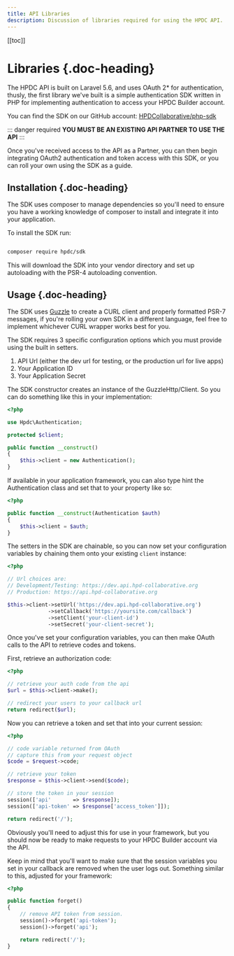 ```yaml
---
title: API Libraries
description: Discussion of libraries required for using the HPDC API.
---
```


[[toc]]

# Libraries {.doc-heading}

The HPDC API is built on Laravel 5.6, and uses OAuth 2\* for authentication, thusly, the first library we've built is a simple authentication SDK written in PHP for implementing authentication to access your HPDC Builder account.

You can find the SDK on our GitHub account: [HPDCollaborative/php-sdk](https://github.com/HPDCollaborative/php-sdk)

::: danger required
**YOU MUST BE AN EXISTING API PARTNER TO USE THE API**
:::

Once you've received access to the API as a Partner, you can then begin integrating OAuth2 authentication and token access with this SDK, or you can roll your own using the SDK as a guide.

## Installation {.doc-heading}

The SDK uses composer to manage dependencies so you'll need to ensure you have a working knowledge of composer to install and integrate it into your application.

To install the SDK run:

```bash

composer require hpdc/sdk
```

This will download the SDK into your vendor directory and set up autoloading with the PSR-4 autoloading convention.

## Usage {.doc-heading}

The SDK uses [Guzzle](https://github.com/guzzle/guzzle) to create a CURL client and properly formatted PSR-7 messages, if you're rolling your own SDK in a different language, feel free to implement whichever CURL wrapper works best for you.

The SDK requires 3 specific configuration options which you must provide using the built in setters.

1. API Url (either the dev url for testing, or the production url for live apps)
2. Your Application ID
3. Your Application Secret

The SDK constructor creates an instance of the GuzzleHttp/Client. So you can do something like this in your implementation:

```php
<?php

use Hpdc\Authentication;

protected $client;

public function __construct()
{
	$this->client = new Authentication();
}
```

If available in your application framework, you can also type hint the Authentication class and set that to your property like so:

```php
<?php

public function __construct(Authentication $auth)
{
	$this->client = $auth;
}
```

The setters in the SDK are chainable, so you can now set your configuration variables by chaining them onto your existing `client` instance:

```php
<?php

// Url choices are:
// Development/Testing: https://dev.api.hpd-collaborative.org
// Production: https://api.hpd-collaborative.org

$this->client->setUrl('https://dev.api.hpd-collaborative.org')
			 ->setCallback('https://yoursite.com/callback')
			 ->setClient('your-client-id')
			 ->setSecret('your-client-secret');
```

Once you've set your configuration variables, you can then make OAuth calls to the API to retrieve codes and tokens.

First, retrieve an authorization code:

```php
<?php

// retrieve your auth code from the api
$url = $this->client->make();

// redirect your users to your callback url
return redirect($url);
```

Now you can retrieve a token and set that into your current session:

```php
<?php

// code variable returned from OAuth
// capture this from your request object
$code = $request->code;

// retrieve your token
$response = $this->client->send($code);

// store the token in your session
session(['api'       => $response]);
session(['api-token' => $response['access_token']]);

return redirect('/');
```

Obviously you'll need to adjust this for use in your framework, but you should now be ready to make requests to your HPDC Builder account via the API.

Keep in mind that you'll want to make sure that the session variables you set in your callback are removed when the user logs out. Something similar to this, adjusted for your framework:

```php
<?php

public function forget()
{
	// remove API token from session.
	session()->forget('api-token');
    session()->forget('api');

    return redirect('/');
}
```
